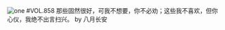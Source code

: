 ![one](http://image.wufazhuce.com/Fo3wrvxAkQFxgWTcFZTnXHx-ZBYa)
#VOL.858
那些固然很好，可我不想要，你不必劝；这些我不喜欢，但你心仪，我绝不出言扫兴。 by 八月长安